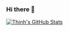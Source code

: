### Hi there 👋

[![Thinh's GitHub Stats](https://github-readme-stats.vercel.app/api?username=lethinh73)](https://github.com/anuraghazra/github-readme-stats)

<!--
**lethinh73/lethinh73** is a ✨ _special_ ✨ repository because its `README.md` (this file) appears on your GitHub profile.

Here are some ideas to get you started:

- 🔭 I’m currently working on ...
- 🌱 I’m currently learning ...
- 👯 I’m looking to collaborate on ...
- 🤔 I’m looking for help with ...
- 💬 Ask me about ...
- 📫 How to reach me: ...
- 😄 Pronouns: ...
- ⚡ Fun fact: ...


-->
